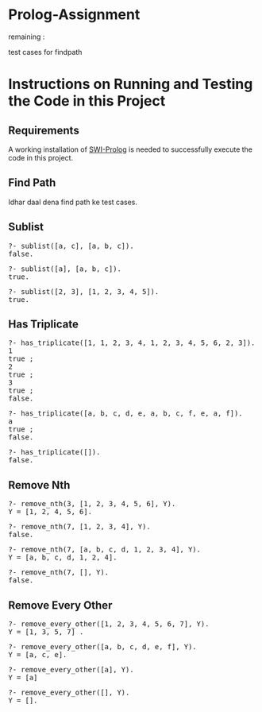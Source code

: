 # Prolog-Assignment

remaining : 

test cases for
  findpath
  
<h1> Instructions on Running and Testing the Code in this Project </h1>

<h2> Requirements </h2>

A working installation of <a href="https://www.swi-prolog.org/">SWI-Prolog</a> is needed to successfully execute the code in this project. 

<h2> Find Path </h2>

Idhar daal dena find path ke test cases.

<h2> Sublist </h2>
<pre>
?- sublist([a, c], [a, b, c]).
false.
</pre>

<pre>
?- sublist([a], [a, b, c]).
true.
</pre>

<pre>
?- sublist([2, 3], [1, 2, 3, 4, 5]).
true.
</pre>

<h2> Has Triplicate </h2>
<pre>
?- has_triplicate([1, 1, 2, 3, 4, 1, 2, 3, 4, 5, 6, 2, 3]).
1
true ;
2
true ;
3
true ;
false.
</pre>

<pre>
?- has_triplicate([a, b, c, d, e, a, b, c, f, e, a, f]).
a
true ;
false.
</pre>

<pre>
?- has_triplicate([]).
false.
</pre>

<h2> Remove Nth </h2>
<pre>
?- remove_nth(3, [1, 2, 3, 4, 5, 6], Y).
Y = [1, 2, 4, 5, 6].
</pre>

<pre>
?- remove_nth(7, [1, 2, 3, 4], Y).
false.
</pre>

<pre>
?- remove_nth(7, [a, b, c, d, 1, 2, 3, 4], Y).
Y = [a, b, c, d, 1, 2, 4].
</pre>

<pre>
?- remove_nth(7, [], Y).
false.
</pre>

<h2> Remove Every Other </h2>

<pre>
?- remove_every_other([1, 2, 3, 4, 5, 6, 7], Y).
Y = [1, 3, 5, 7] .
</pre>

<pre>
?- remove_every_other([a, b, c, d, e, f], Y).
Y = [a, c, e].
</pre>

<pre>
?- remove_every_other([a], Y).
Y = [a]
</pre>

<pre>
?- remove_every_other([], Y).
Y = [].
</pre>
